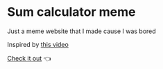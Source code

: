 # Sum calculator meme
Just a meme website that I made cause I was bored

Inspired by [this video](https://www.instagram.com/p/C5i_g7LiSI-/)

[Check it out](https://seeido.github.io/sum_calculator_meme/) 👈
